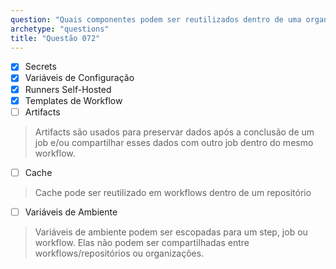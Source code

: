 ```yaml
---
question: "Quais componentes podem ser reutilizados dentro de uma organização GitHub? (Selecione quatro.)"
archetype: "questions"
title: "Questão 072"
---
```


- [x] Secrets
- [x] Variáveis de Configuração
- [x] Runners Self-Hosted
- [x] Templates de Workflow
- [ ] Artifacts
> Artifacts são usados para preservar dados após a conclusão de um job e/ou compartilhar esses dados com outro job dentro do mesmo workflow.
- [ ] Cache
> Cache pode ser reutilizado em workflows dentro de um repositório
- [ ] Variáveis de Ambiente
> Variáveis de ambiente podem ser escopadas para um step, job ou workflow. Elas não podem ser compartilhadas entre workflows/repositórios ou organizações.
